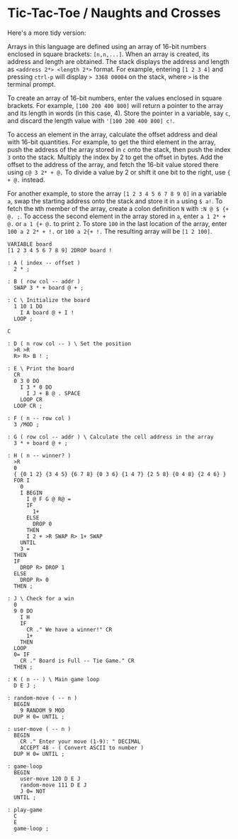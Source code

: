 # Tic-Tac-Toe / Naughts and Crosses  

Here's a more tidy version:

Arrays in this language are defined using an array of 16-bit numbers enclosed in square brackets: `[n,n,...]`. When an array is created, its address and length are obtained. The stack displays the address and length as `<address 2*> <length 2*>` format. For example, entering `[1 2 3 4]` and pressing `ctrl-p` will display `> 3368 00004` on the stack, where `>` is the terminal prompt.

To create an array of 16-bit numbers, enter the values enclosed in square brackets. For example, `[100 200 400 800]` will return a pointer to the array and its length in words (in this case, 4). Store the pointer in a variable, say `c`, and discard the length value with `'[100 200 400 800] c!`.

To access an element in the array, calculate the offset address and deal with 16-bit quantities. For example, to get the third element in the array, push the address of the array stored in `c` onto the stack, then push the index `3` onto the stack. Multiply the index by 2 to get the offset in bytes. Add the offset to the address of the array, and fetch the 16-bit value stored there using `c@ 3 2* + @.` To divide a value by 2 or shift it one bit to the right, use `{ + @.` instead.

For another example, to store the array `[1 2 3 4 5 6 7 8 9 0]` in a variable `a`, swap the starting address onto the stack and store it in `a` using `$ a!`. To fetch the `N`th member of the array, create a colon definition `N` with `:N @ $ {+ @. ;`. To access the second element in the array stored in `a`, enter `a 1 2* + @.` or `a 1 {+ @.` to print `2`. To store `100` in the last location of the array, enter `100 a 2 2* + !.` or `100 a 2{+ !.` The resulting array will be `[1 2 100]`.


```
VARIABLE board
[1 2 3 4 5 6 7 8 9] 2DROP board !

: A ( index -- offset )
  2 * ;

: B ( row col -- addr )
  SWAP 3 * + board @ + ;

: C \ Initialize the board
  1 10 1 DO
    I A board @ + I !
  LOOP ;

C

: D ( n row col -- ) \ Set the position
  >R >R
  R> R> B ! ;

: E \ Print the board
  CR
  0 3 0 DO
    I 3 * 0 DO
      I J + B @ . SPACE
    LOOP CR
  LOOP CR ;

: F ( n -- row col )
  3 /MOD ;

: G ( row col -- addr ) \ Calculate the cell address in the array
  3 * + board @ + ;

: H ( n -- winner? )
  >R
  0
  { {0 1 2} {3 4 5} {6 7 8} {0 3 6} {1 4 7} {2 5 8} {0 4 8} {2 4 6} }
  FOR I
    0
    I BEGIN
      I @ F G @ R@ =
      IF
        1+
      ELSE
        DROP 0
      THEN
      I 2 + >R SWAP R> 1+ SWAP
    UNTIL
    3 =
  THEN
  IF
    DROP R> DROP 1
  ELSE
    DROP R> 0
  THEN ;

: J \ Check for a win
  0
  9 0 DO
    I H
    IF
      CR ." We have a winner!" CR
      1+
    THEN
  LOOP
  0= IF
    CR ." Board is Full -- Tie Game." CR
  THEN ;

: K ( n -- ) \ Main game loop
  D E J ;

: random-move ( -- n )
  BEGIN
    9 RANDOM 9 MOD
  DUP H 0= UNTIL ;

: user-move ( -- n )
  BEGIN
    CR ." Enter your move (1-9): " DECIMAL
    ACCEPT 48 - ( Convert ASCII to number )
  DUP H 0= UNTIL ;

: game-loop
  BEGIN
    user-move 120 D E J
    random-move 111 D E J
    J 0= NOT
  UNTIL ;

: play-game
  C
  E
  game-loop ;

```

